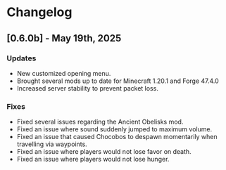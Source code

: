 # Changelog

## [0.6.0b] - May 19th, 2025

### Updates
- New customized opening menu.
- Brought several mods up to date for Minecraft 1.20.1 and Forge 47.4.0
- Increased server stability to prevent packet loss.

### Fixes
- Fixed several issues regarding the Ancient Obelisks mod.
- Fixed an issue where sound suddenly jumped to maximum volume.
- Fixed an issue that caused Chocobos to despawn momentarily when travelling via waypoints.
- Fixed an issue where players would not lose favor on death.
- Fixed an issue where players would not lose hunger.